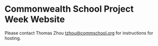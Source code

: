 # Commonwealth School Project Week Website

Please contact Thomas Zhou <tzhou@commschool.org> for instructions for hosting.